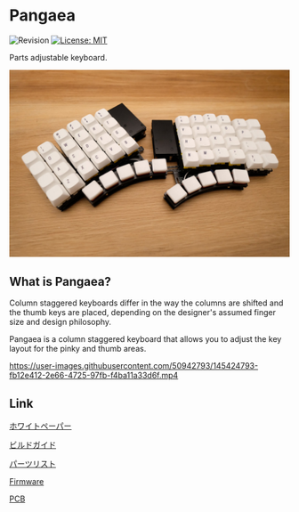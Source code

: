 # Pangaea

![Revision](https://img.shields.io/badge/PCB%20Revision-0.1-blue.svg)
[![License: MIT](https://img.shields.io/badge/License-MIT-brightgreen.svg)](https://opensource.org/licenses/MIT)

Parts adjustable keyboard.

![pangaea_v027_by_same](images/pangaea_v027_by_same.jpg)

## What is Pangaea?

Column staggered keyboards differ in the way the columns are shifted and the thumb keys are placed, depending on the designer's assumed finger size and design philosophy.

Pangaea is a column staggered keyboard that allows you to adjust the key layout for the pinky and thumb areas.

https://user-images.githubusercontent.com/50942793/145424793-fb12e412-2e66-4725-97fb-f4ba11a33d6f.mp4

## Link

[ホワイトペーパー](whitepaper_jp.md)

[ビルドガイド](build_guide_jp.md)

[パーツリスト](bom_list_jp.md)

[Firmware](firmware/)

[PCB](pcb/)
